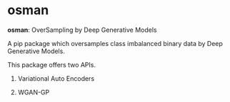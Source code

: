 # osman

**osman**: OverSampling by Deep Generative Models 


A pip package which oversamples class imbalanced binary data by Deep Generative Models. 

This package offers two APIs. 

1) Variational Auto Encoders 

2) WGAN-GP
